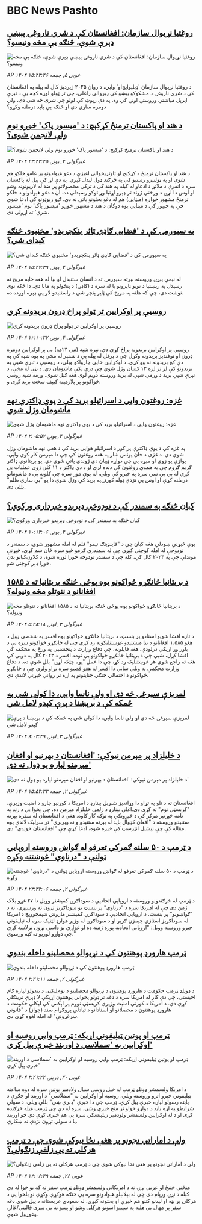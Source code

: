 # BBC News Pashto## [روغتیا نړیوال سازمان: افغانستان کې د شري ناروغۍ پېښې ډېرې شوې، څنګه یې مخه ونیسو؟](https://www.bbc.com/pashto/articles/cvgp0dg3vn0o?at_campaign=githubrss)![روغتیا نړیوال سازمان: افغانستان کې د شري ناروغۍ پېښې ډېرې شوې، څنګه یې مخه ونیسو؟](https://ichef.bbci.co.uk/ace/standard/240/cpsprodpb/9380/live/98dab380-21cc-11f0-9c65-a5c3dc449bf3.jpg)_AP ۱۴۰۴ غویی ۵, جمعه ۱۵:۴۳:۴۶_د روغتیا نړیوال سازمان 'ډبلیو‌اېچ‌او' وايي، د روان ۲۰۲۵ زیږدیز کال له پیله په افغانستان کې د شري ناروغۍ د مشکوکو پېښو کې ډېروالی راغلی، چې تر ټولو لوړه کچه یې د تېرې اپرېل میاشتې وروستۍ اونۍ کې وه. په دې رپوټ کې لولو چې شری څه شی دی، ولې دومره ساري دی او څنګه یې باید درملنه وکړو؟## [د هند او پاکستان ترمنځ کړکېچ: د 'میسور پاک' خوږو نوم ولې لانجمن شوی؟](https://www.bbc.com/pashto/articles/cgj812j509do?at_campaign=githubrss)![د هند او پاکستان ترمنځ کړکېچ: د 'میسور پاک' خوږو نوم ولې لانجمن شوی؟](https://ichef.bbci.co.uk/ace/standard/240/cpsprodpb/54aa/live/ffcd6a00-397e-11f0-8519-3b5a01ebe413.png)_AP ۱۴۰۴ غبرگولی ۴, يونۍ ۲۳:۴۴:۴۵_د هند او پاکستان ترمنځ د کړکېچ او تاوتریخوالي اغېزې د دغو هېوادونو پر عامو خلکو هم شوې او په ټولنیزو رسنیو کې په څرګند ډول لیدل کېږي.
په دې لړ کې پیل له پاکستان سره د انقرې د ملاتړ د ادعاو له کبله په هند کې د ترکي محصولاتو پر ضد له لاریونونه وشو او اوس دا لړۍ د ورځني ژوند تر ډېرو اړتیا وړ توکو رسېدلې ده.
ان د دغو هېوادونو د خلکو ترمنځ مشهور خواږه (میټايي) هم له دغو بحثونو پاتې نه دي.
ګڼو رپوټونو کې ادعا شوې چې په جیپور کې د میټايي یوه دوکان د هند د مشهور خوږو 'میسور پاک' نوم 'میسور شري' ته اړولی دی.## [په سپوږمۍ کې د 'فضايي ګاډي ټائر پنکچرېدو' مخنیوی څنګه کېدای شي؟](https://www.bbc.com/pashto/articles/ckgrjevw71wo?at_campaign=githubrss)![په سپوږمۍ کې د 'فضايي ګاډي ټائر پنکچرېدو' مخنیوی څنګه کېدای شي؟](https://ichef.bbci.co.uk/ace/standard/240/cpsprodpb/f9a1/live/8607cd20-2405-11f0-a686-ebbae6481125.jpg)_AP ۱۴۰۴ غبرگولی ۴, يونۍ ۱۵:۲۷:۳۹_له نیمې پېړۍ وروسته بېرته سپوږمۍ ته د انسان ستنېدل او بیا له هغه ځایه مریخ ته رسېدل په ریښتیا د نويو ټایرونو یا له سره د (ګاډۍ) د پنځولو په مانا دي.
دا ځکه نوی نوښت دی، چې که هلته په مریخ کې ټایر پنچر شي د راستنېدو لار یې ډېره اوږده ده.## [روسیې پر اوکرایین تر ټولو پراخ ډرون بریدونه کړي](https://www.bbc.com/pashto/articles/c2e3j7y8vdyo?at_campaign=githubrss)![روسیې پر اوکرایین تر ټولو پراخ ډرون بریدونه کړي](https://ichef.bbci.co.uk/ace/standard/240/cpsprodpb/8278/live/1095e260-395f-11f0-8947-7d6241f9fce9.png)_AP ۱۴۰۴ غبرگولی ۴, يونۍ ۱۲:۱۰:۳۷_روسیې پر اوکرایين بریدونه پراخ کړي دي. تېره شپه (مې ۲۴مه) یې پر اوکرایين دومره ډرون او توغندیز بریدونه وکړل چې د یرغل له پیله یې د شمېر له مخې په یوه شپه کې په دې کچ بریدونه نه وو کړي.
د اوکرایين ځايي چارواکو ویلي، د روسیې د تېرې شپې په بریدونو کې لږ تر لږه ۱۲ کسان وژل شوي چې درې پکې ماشومان دي.
د بڼې له مخې، د تېرې شپې برید د وړمې شپې له برید وروسته دویم لوی هغه ګڼل شوی. وړمه شپه روسي ځواکونو پر پلازمېنه کیېف سخت برید کړی و.## [غزه: روغتون وايي د اسرائيلو بريد کې د يوې ډاکترې نهه ماشومان وژل شوي](https://www.bbc.com/pashto/articles/cy8dj3qg322o?at_campaign=githubrss)![غزه: روغتون وايي د اسرائيلو بريد کې د يوې ډاکترې نهه ماشومان وژل شوي](https://ichef.bbci.co.uk/ace/standard/240/cpsprodpb/9ec7/live/2daf1af0-3951-11f0-8519-3b5a01ebe413.jpg)_AP ۱۴۰۴ غبرگولی ۴, يونۍ ۲:۰۵:۵۷_په غزه کې د يوې ډاکترې پر کور د اسرائيلو هوايي بريد کې د هغې نهه ماشومان وژل شوي دي. د غزې د خان يونس ښار په هغه روغتون کې چې دا مېرمن کار کوي وايي، يوازې يو زوی او مېړه يې چې دواړه ټپيان دی ژوندي پاتې شوي دي. يو بريتانوی ډاکتر ګريم ګروم چې په همدې روغتون کې دنده لري او د دې ډاکتر د ۱۱ کلن زوی عمليات يې کړي له بي بي سي سره په خبرو کې ويلي، له يوې مور سره چې کلونه يې د ماشومانو درملنه کړې او اوس يې نژدې ټوله کورنۍپه بريد کې وژل شوې دا يو "بې سازی ظلم" بللی دی.## [کبان څنګه په سمندر کې د تودوخې ډېرېدو خبرداری ورکوي؟](https://www.bbc.com/pashto/articles/cy4kj3nvlg4o?at_campaign=githubrss)![کبان څنګه په سمندر کې د تودوخې ډېرېدو خبرداری ورکوي؟](https://ichef.bbci.co.uk/ace/standard/240/cpsprodpb/9c6a/live/e56f4ab0-3948-11f0-8947-7d6241f9fce9.jpg)_AP ۱۴۰۴ غبرگولی ۴, يونۍ ۱۰:۱۳:۰۶_یوې څېړنې ښودلې هغه کبان چې د "فاینډینګ نیمو" فلم له امله مشهور شوي، د سمندر د تودوخې له امله کوچني کېږي چې له سمندري ګرمو څپو سره ځان سم کړي.
څېړنې موندلې چې په ۲۰۲۳ کال کې، کله چې د سمندر تودوخه خورا لوړه شوه، د کلاون‌کبانو بدن خورا ډېر کوچنی شو.## [د بریتانیا ځانګړو ځواکونو یوه پوځي څنګه بریتانیا ته د ۱۵۸۵ افغانانو د ننوتلو مخه ونیوله؟](https://www.bbc.com/pashto/articles/clyqj89ez28o?at_campaign=githubrss)![د بریتانیا ځانګړو ځواکونو یوه پوځي څنګه بریتانیا ته د ۱۵۸۵ افغانانو د ننوتلو مخه ونیوله؟](https://ichef.bbci.co.uk/ace/standard/240/cpsprodpb/d69f/live/fe3bd260-385e-11f0-96c3-cf669419a2b0.jpg)_AP ۱۴۰۴ غبرگولی ۳, اونۍ ۵:۲۸:۱۸_د تازه افشا شویو اسنادو پر بنسټ،‌ د بریتانیا ځانګړو ځواکونو یوه افسر په شخصي ډول د هغو ۱،۵۸۵ افغانانو د بیا میشتېدو غوښتنلیکونه رد کړي چې له ځانګړو ځواکونو سره یې د باور وړ اړیکې درلودې.
هغه فایلونه، چې دفاع وزارت د پنجشنبې په ورځ په محکمه کې افشا کړل، ښیي چې د بریتانیا ځانګړو ځواکونو بې نومه افسر د ۲۰۲۳ کال په دوبي کې هغه ته راجع شوی هر غوښتنلیک رد کړ، چې دا عمل "یوه چټکه لړۍ" بلل شوې ده.
د دفاع وزارت محکمې ته ویلي ښايي دا افسر له هغو قضیو سره تړاو ولري چې د ځانګړو ځواکونو د احتمالي جنګي جنایتونو په اړه تر روانې څېړنې لاندې دي.## [لمریزې سپرغۍ څه دي او ولې ناسا وايي، دا کولی شي په ځمکه کې د برېښنا د پرې کېدو لامل شي](https://www.bbc.com/pashto/articles/ced2v5lzz5xo?at_campaign=githubrss)![لمریزې سپرغۍ څه دي او ولې ناسا وايي، دا کولی شي په ځمکه کې د برېښنا د پرې کېدو لامل شي](https://ichef.bbci.co.uk/ace/standard/240/cpsprodpb/083f/live/a0b17900-3260-11f0-9e9c-1f20d8897a3d.jpg)_AP ۱۴۰۴ غبرگولی ۳, اونۍ ۸:۰۳:۴۹_## [د خلیلزاد پر مېرمن نیوکې: 'افغانستان د بهرنیو او افغان مېرمنو لپاره یو ډول نه دی'](https://www.bbc.com/pashto/articles/cy4eyjd91xdo?at_campaign=githubrss)![د خلیلزاد پر مېرمن نیوکې: 'افغانستان د بهرنیو او افغان مېرمنو لپاره یو ډول نه دی'](https://ichef.bbci.co.uk/ace/standard/240/cpsprodpb/0b87/live/086a6960-37c2-11f0-8947-7d6241f9fce9.png)_AP ۱۴۰۴ غبرگولی ۲, جمعه ۱۵:۵۴:۳۳_افغانستان ته د تلو په تړاو دا وړاندیز شېرېل بېنارډ د امریکا د کورنيو چارو د امنیت وزیرې، "کریسټي نوم" ته کړی دی.اغلې بېنارډ د زلمي خلیلزاد مېرمن ده، چې پخوا یې د رند په نامه څېړنیز مرکز کې د څېړونکې په توګه کار کاوه. هغې د افغانستان له سفره بېرته ستنېدو وروسته د "افغان کډوال باید له بېرته ستنېدو و نه وېرېږي" تر سرلیک لاندې یوه مقاله کې چې نېشنل انټرسټ‌ کې خپره شوه، ادعا کړې چې "افغانستان خوندي" دی.## [د ټرمپ د ۵۰ سلنه ګمرکي تعرفو له ګواښ وروسته اروپايي ټولنې د "درناوي" غوښتنه وکړه](https://www.bbc.com/pashto/articles/cx2x903rgnvo?at_campaign=githubrss)![د ټرمپ د ۵۰ سلنه ګمرکي تعرفو له ګواښ وروسته اروپايي ټولنې د "درناوي" غوښتنه وکړه](https://ichef.bbci.co.uk/ace/standard/240/cpsprodpb/638f/live/ddfea6e0-3853-11f0-8947-7d6241f9fce9.jpg)_AP ۱۴۰۴ غبرگولی ۲, جمعه ۲۳:۳۴:۰۶_د ټرمپ له څرګندونو وروسته د اروپايي اتحادیې د سوداګرۍ کمیشنر وویل دا ۲۷ غړو بلاک ژمن دی چې له امریکا سره د "درناوي" پر بنسټ یو سوداګریز تړون ته ورسېږي، نه د "ګواښونو" پر بنسټ.
د اروپايي اتحادیې د سوداګرۍ کمیشنر ماروش شېفچووېچ د امریکا له سوداګریز استازي جېمزن ګریر او د سوداګرۍ له وزیر هوارډ لټنیک سره له تېلیفوني خبرو وروسته وویل:
"اروپایي اتحادیه پوره ژمنه ده او غواړي یو داسې تړون ترلاسه کړي چې دواړو لوریو ته ګټه ورسوي."## [ټرمپ هارورډ پوهنتون کې د نړیوالو محصلینو داخله بندوي](https://www.bbc.com/pashto/articles/c2kq1yyk7e9o?at_campaign=githubrss)![ټرمپ هارورډ پوهنتون کې د نړیوالو محصلینو داخله بندوي](https://ichef.bbci.co.uk/ace/standard/240/cpsprodpb/5e20/live/fb09c2d0-378e-11f0-96c3-cf669419a2b0.jpg)_AP ۱۴۰۴ غبرگولی ۲, جمعه ۴:۳۱:۱۱_د ډونلډ ټرمپ حکومت د هارورډ پوهنتون د نړیوالو محصلینو د نوم‌لیکنې د بندولو لپاره ګام اخیستی، چې دې کار له امریکا سره د دغه تر ټولو پخواني پوهنتون اړیکې لا ډېرې ترینګلې کړې دي.
د امریکا د کورني امنیت وزیرې کریسټي نووم پر اېکس کې لیکلي حکومت د هارورډ پوهنتون د محصلانو او استادانو د تبادلې پروګرام سند (جواز) د "قانوني سرغړونې" له امله لغوه کړی دی.## [ټرمپ او پوتین ټیلیفوني اړیکه: ټرمپ وايي روسیه او اوکرایین به 'سملاسي د اوربند خبرې پیل کړي'](https://www.bbc.com/pashto/articles/cm2yynzyk54o?at_campaign=githubrss)![ټرمپ او پوتین ټیلیفوني اړیکه: ټرمپ وايي روسیه او اوکرایین به 'سملاسي د اوربند خبرې پیل کړي'](https://ichef.bbci.co.uk/ace/standard/240/cpsprodpb/20f6/live/64921410-3531-11f0-8947-7d6241f9fce9.jpg)_AP ۱۴۰۴ غویی ۳۰, درېنۍ ۴:۲۱:۲۲_د امریکا ولسمشر ډونلډ ټرمپ له خپل روسي سيال ولادمير پوتين سره له دوه ساعته ټيليفوني خبرو اترو وروسته ويلي، روسيه او اوکرايين به "سملاسي" د اوربند او جګړې د پايته رسولو لپاره خبرې پيل کړې. ټرمپ چې دا خبرې "ډېرې ښې" بللې ويلي، د سولې شرايطو په اړه بايد د دواړو خواو تر منځ خبرې وشي. سره له دې چې ټرمپ هيله څرګنده کړې او د له اوکرايين ولسمشر ولودمير زېلېنسکي سره يې هم خبرې کړې دي خو اوربند يا د سولې تړون نژدې نه ښکاري.## [ولې د اماراتي نجونو پر هغې نڅا نیوکې شوې چې د ټرمپ هرکلي ته یې زلفې زنګولې؟](https://www.bbc.com/pashto/articles/cy4emjm0pv2o?at_campaign=githubrss)![ولې د اماراتي نجونو پر هغې نڅا نیوکې شوې چې د ټرمپ هرکلي ته یې زلفې زنګولې؟](https://ichef.bbci.co.uk/ace/standard/240/cpsprodpb/4f71/live/50086480-325d-11f0-8519-3b5a01ebe413.jpg)_AP ۱۴۰۴ غویی ۲۶, جمعه ۱۴:۰۶:۴۹_منځني ختيځ او عربي نړۍ ته د امریکايي ولسمشر ډونلډ ټرمپ‌ سفر ته که یو خوا له دې کبله د نړۍ ورپام دی چې له بېلابېلو هېوادونو سره یې څنګه هوکړې وکړې نو بلخوا یې د هرکلي پر بڼه او لیدنو کتنو هم خبرې او بحثونه کېږي.
له سعودي عربستانه د پیل شوي دغه سفر پر مهال یې هلته په سپينو اسونو هرکلی وشو او پښو ته یې سرې قالینې/غالۍ وغوړول شوې.